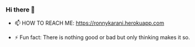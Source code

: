 ### Hi there 👋



- 📫 HOW TO REACH ME: 
    https://ronnykarani.herokuapp.com
 

- ⚡ Fun fact: There is nothing good or bad but only thinking makes it so.





